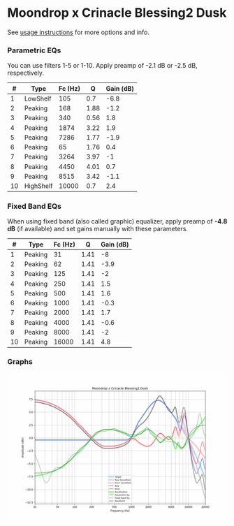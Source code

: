 # Moondrop x Crinacle Blessing2 Dusk
See [usage instructions](https://github.com/jaakkopasanen/AutoEq#usage) for more options and info.

### Parametric EQs
You can use filters 1-5 or 1-10. Apply preamp of -2.1 dB or -2.5 dB, respectively.

|   # | Type      |   Fc (Hz) |    Q |   Gain (dB) |
|-----|-----------|-----------|------|-------------|
|   1 | LowShelf  |       105 | 0.7  |        -6.8 |
|   2 | Peaking   |       168 | 1.88 |        -1.2 |
|   3 | Peaking   |       340 | 0.56 |         1.8 |
|   4 | Peaking   |      1874 | 3.22 |         1.9 |
|   5 | Peaking   |      7286 | 1.77 |        -1.9 |
|   6 | Peaking   |        65 | 1.76 |         0.4 |
|   7 | Peaking   |      3264 | 3.97 |        -1   |
|   8 | Peaking   |      4450 | 4.01 |         0.7 |
|   9 | Peaking   |      8515 | 3.42 |        -1.1 |
|  10 | HighShelf |     10000 | 0.7  |         2.4 |

### Fixed Band EQs
When using fixed band (also called graphic) equalizer, apply preamp of **-4.8 dB** (if available) and set gains manually with these parameters.

|   # | Type    |   Fc (Hz) |    Q |   Gain (dB) |
|-----|---------|-----------|------|-------------|
|   1 | Peaking |        31 | 1.41 |        -8   |
|   2 | Peaking |        62 | 1.41 |        -3.9 |
|   3 | Peaking |       125 | 1.41 |        -2   |
|   4 | Peaking |       250 | 1.41 |         1.5 |
|   5 | Peaking |       500 | 1.41 |         1.6 |
|   6 | Peaking |      1000 | 1.41 |        -0.3 |
|   7 | Peaking |      2000 | 1.41 |         1.7 |
|   8 | Peaking |      4000 | 1.41 |        -0.6 |
|   9 | Peaking |      8000 | 1.41 |        -2   |
|  10 | Peaking |     16000 | 1.41 |         4.8 |

### Graphs
![](./Moondrop%20x%20Crinacle%20Blessing2%20Dusk.png)
